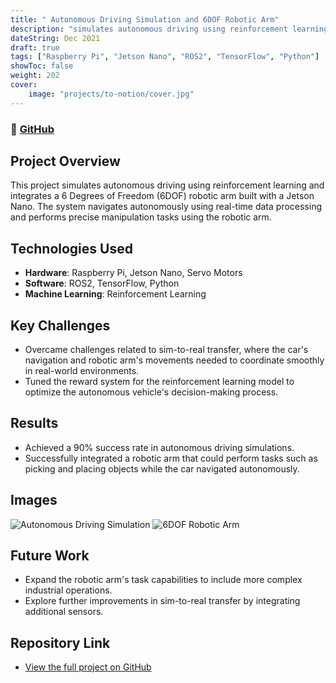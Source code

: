 ```yaml
---
title: " Autonomous Driving Simulation and 6DOF Robotic Arm"
description: "simulates autonomous driving using reinforcement learning"
dateString: Dec 2021
draft: true
tags: ["Raspberry Pi", "Jetson Nano", "ROS2", "TensorFlow", "Python"]
showToc: false
weight: 202
cover:
    image: "projects/to-notion/cover.jpg"
--- 
```

### 🔗 [GitHub](https://github.com/arkalim/kindle-to-notion)

## Project Overview
This project simulates autonomous driving using reinforcement learning and integrates a 6 Degrees of Freedom (6DOF) robotic arm built with a Jetson Nano. The system navigates autonomously using real-time data processing and performs precise manipulation tasks using the robotic arm.

## Technologies Used
- **Hardware**: Raspberry Pi, Jetson Nano, Servo Motors
- **Software**: ROS2, TensorFlow, Python
- **Machine Learning**: Reinforcement Learning

## Key Challenges
- Overcame challenges related to sim-to-real transfer, where the car's navigation and robotic arm's movements needed to coordinate smoothly in real-world environments.
- Tuned the reward system for the reinforcement learning model to optimize the autonomous vehicle's decision-making process.

## Results
- Achieved a 90% success rate in autonomous driving simulations.
- Successfully integrated a robotic arm that could perform tasks such as picking and placing objects while the car navigated autonomously.

## Images
![Autonomous Driving Simulation](link-to-image)
![6DOF Robotic Arm](link-to-image)

## Future Work
- Expand the robotic arm's task capabilities to include more complex industrial operations.
- Explore further improvements in sim-to-real transfer by integrating additional sensors.

## Repository Link
- [View the full project on GitHub](https://github.com/your-username/autonomous-driving-robotic-arm)

